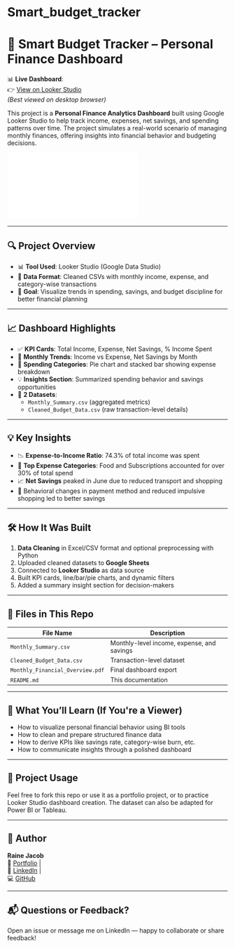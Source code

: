 # Smart_budget_tracker

# 💸 Smart Budget Tracker – Personal Finance Dashboard

📊 **Live Dashboard**:  
👉 [View on Looker Studio](https://lookerstudio.google.com/reporting/6aa6c451-2462-408d-910a-e16567456889)  
*(*Best viewed on desktop browser*)*

This project is a **Personal Finance Analytics Dashboard** built using Google Looker Studio to help track income, expenses, net savings, and spending patterns over time. The project simulates a real-world scenario of managing monthly finances, offering insights into financial behavior and budgeting decisions.

![Dashboard Preview](Monthly_Financial_Overview.pdf)

---

## 🔍 Project Overview

- 📊 **Tool Used**: Looker Studio (Google Data Studio)
- 📁 **Data Format**: Cleaned CSVs with monthly income, expense, and category-wise transactions
- 🎯 **Goal**: Visualize trends in spending, savings, and budget discipline for better financial planning

---

## 📈 Dashboard Highlights

- ✅ **KPI Cards**: Total Income, Expense, Net Savings, % Income Spent  
- 📅 **Monthly Trends**: Income vs Expense, Net Savings by Month  
- 🧾 **Spending Categories**: Pie chart and stacked bar showing expense breakdown  
- 💡 **Insights Section**: Summarized spending behavior and savings opportunities  
- 📁 **2 Datasets**: 
  - `Monthly_Summary.csv` (aggregated metrics)
  - `Cleaned_Budget_Data.csv` (raw transaction-level details)

---

## 💡 Key Insights

- 📉 **Expense-to-Income Ratio**: 74.3% of total income was spent
- 🍕 **Top Expense Categories**: Food and Subscriptions accounted for over 30% of total spend
- 📈 **Net Savings** peaked in June due to reduced transport and shopping
- 🔄 Behavioral changes in payment method and reduced impulsive shopping led to better savings

---

## 🛠️ How It Was Built

1. **Data Cleaning** in Excel/CSV format and optional preprocessing with Python
2. Uploaded cleaned datasets to **Google Sheets**
3. Connected to **Looker Studio** as data source
4. Built KPI cards, line/bar/pie charts, and dynamic filters
5. Added a summary insight section for decision-makers

---

## 📂 Files in This Repo

| File Name | Description |
|-----------|-------------|
| `Monthly_Summary.csv` | Monthly-level income, expense, and savings |
| `Cleaned_Budget_Data.csv` | Transaction-level dataset |
| `Monthly_Financial_Overview.pdf` | Final dashboard export |
| `README.md` | This documentation |

---

## 🧠 What You’ll Learn (If You're a Viewer)

- How to visualize personal financial behavior using BI tools
- How to clean and prepare structured finance data
- How to derive KPIs like savings rate, category-wise burn, etc.
- How to communicate insights through a polished dashboard

---

## 📌 Project Usage

Feel free to fork this repo or use it as a portfolio project, or to practice Looker Studio dashboard creation. The dataset can also be adapted for Power BI or Tableau.

---

## 🚀 Author

**Raine Jacob**  
📂 [Portfolio](https://raine-jacob.vercel.app/) |  
🔗 [LinkedIn](https://www.linkedin.com/in/rainejacob/) |  
💻 [GitHub](https://github.com/RaineJacob)

---

## 📬 Questions or Feedback?

Open an issue or message me on LinkedIn — happy to collaborate or share feedback!
